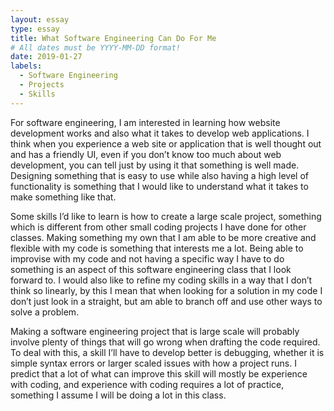 ```yaml
---
layout: essay
type: essay
title: What Software Engineering Can Do For Me
# All dates must be YYYY-MM-DD format!
date: 2019-01-27
labels:
  - Software Engineering
  - Projects
  - Skills
---
```


  For software engineering, I am interested in learning how website development works and also what it takes to develop web applications. I think when you experience a web site or application that is well thought out and has a friendly UI, even if you don’t know too much about web development, you can tell just by using it that something is well made. Designing something that is easy to use while also having a high level of functionality is something that I would like to understand what it takes to make something like that. 

  Some skills I’d like to learn is how to create a large scale project, something which is different from other small coding projects I have done for other classes. Making something my own that I am able to be more creative and flexible with my code is something that interests me a lot. Being able to improvise with my code and not having a specific way I have to do something is an aspect of this software engineering class that I look forward to. I would also like to refine my coding skills in a way that I don’t think so linearly, by this I mean that when looking for a solution in my code I don’t just look in a straight, but am able to branch off and use other ways to solve a problem.
  
  Making a software engineering project that is large scale will probably involve plenty of things that will go wrong when drafting the code required. To deal with this, a skill I’ll have to develop better is debugging, whether it is simple syntax errors or larger scaled issues with how a project runs. I predict that a lot of what can improve this skill will mostly be experience with coding, and experience with coding requires a lot of practice, something I assume I will be doing a lot in this class.

